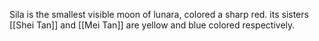 Sila is the smallest visible moon of lunara, colored a sharp red.
its sisters [[Shei Tan]] and [[Mei Tan]] are yellow and blue colored respectively.